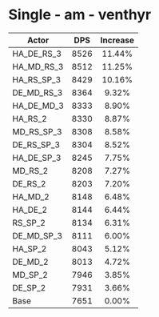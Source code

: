 # Single - am - venthyr
| Actor | DPS | Increase |
|---|:---:|:---:|
|HA_DE_RS_3|8526|11.44%|
|HA_MD_RS_3|8512|11.25%|
|HA_RS_SP_3|8429|10.16%|
|DE_MD_RS_3|8364|9.32%|
|HA_DE_MD_3|8333|8.90%|
|HA_RS_2|8330|8.87%|
|MD_RS_SP_3|8308|8.58%|
|DE_RS_SP_3|8304|8.52%|
|HA_DE_SP_3|8245|7.75%|
|MD_RS_2|8208|7.27%|
|DE_RS_2|8203|7.20%|
|HA_MD_2|8148|6.48%|
|HA_DE_2|8144|6.44%|
|RS_SP_2|8134|6.31%|
|DE_MD_SP_3|8111|6.00%|
|HA_SP_2|8043|5.12%|
|DE_MD_2|8013|4.72%|
|MD_SP_2|7946|3.85%|
|DE_SP_2|7931|3.66%|
|Base|7651|0.00%|

